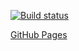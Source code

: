 [![Build status](https://ci.appveyor.com/api/projects/status/ls437hk8mwlndqvl?svg=true)](https://ci.appveyor.com/project/MaxKrch/react-module7-hoc)

[GitHub Pages](https://maxkrch.github.io/react-module7-hoc/)